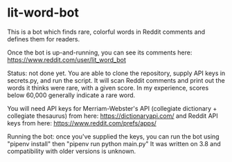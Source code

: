# lit-word-bot
This is a bot which finds rare, colorful words in Reddit comments and defines them for readers.

Once the bot is up-and-running, you can see its comments here: https://www.reddit.com/user/lit_word_bot

Status: not done yet. You are able to clone the repository, supply API keys in secrets.py, and run the script. It will scan Reddit comments and print out the words it thinks were rare, with a given score. In my experience, scores below 60,000 generally indicate a rare word.

You will need API keys for Merriam-Webster's API (collegiate dictionary + collegiate thesaurus) from here: https://dictionaryapi.com/
and Reddit API keys from here: https://www.reddit.com/prefs/apps/

Running the bot: once you've supplied the keys, you can run the bot using "pipenv install" then "pipenv run python main.py"
It was written on 3.8 and compatibility with older versions is unknown.
